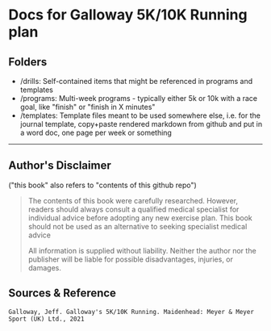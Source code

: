 # Docs for Galloway 5K/10K Running plan

## Folders

* /drills: Self-contained items that might be referenced in programs and templates
* /programs: Multi-week programs - typically either 5k or 10k with a race goal, like "finish" or "finish in X minutes"
* /templates: Template files meant to be used somewhere else, i.e. for the journal template, copy+paste rendered markdown from github and put in a word doc, one page per week or something

---

## Author's Disclaimer

("this book" also refers to "contents of this github repo")

> The contents of this book were carefully researched. However, readers should always consult a qualified medical specialist for individual advice before adopting any new exercise plan. This book should not be used as an alternative to seeking specialist medical advice
>
> All information is supplied without liability. Neither the author nor the publisher will be liable for possible disadvantages, injuries, or damages.

## Sources & Reference

`Galloway, Jeff. Galloway's 5K/10K Running. Maidenhead: Meyer & Meyer Sport (UK) Ltd., 2021`
